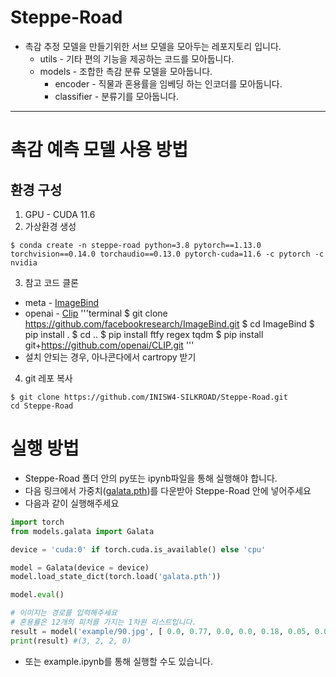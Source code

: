 # Steppe-Road
+ 촉감 추정 모델을 만들기위한 서브 모델을 모아두는 레포지토리 입니다. 
  + utils - 기타 편의 기능을 제공하는 코드를 모아둡니다. 
  + models - 조합한 촉감 분류 모델을 모아둡니다. 
    + encoder - 직물과 혼용률을 임베딩 하는 인코더를 모아둡니다.
    + classifier - 분류기를 모아둡니다.
---  
# 촉감 예측 모델 사용 방법
## 환경 구성 
1. GPU - CUDA 11.6
2. 가상환경 생성 
  ```
  $ conda create -n steppe-road python=3.8 pytorch==1.13.0 torchvision==0.14.0 torchaudio==0.13.0 pytorch-cuda=11.6 -c pytorch -c nvidia

  ```
3. 참고 코드 클론
  + meta - [ImageBind](https://github.com/facebookresearch/ImageBind?tab=readme-ov-file)
  + openai - [Clip](https://github.com/openai/CLIP)
  '''terminal
    $ git clone https://github.com/facebookresearch/ImageBind.git
    $ cd ImageBind
    $ pip install .
    $ cd ..
    $ pip install ftfy regex tqdm
    $ pip install git+https://github.com/openai/CLIP.git
  '''
  + 설치 안되는 경우, 아나콘다에서 cartropy 받기

4. git 레포 복사
  ```terminal
  $ git clone https://github.com/INISW4-SILKROAD/Steppe-Road.git  
  cd Steppe-Road
  ```
# 실행 방법
+ Steppe-Road 폴더 안의 py또는 ipynb파일을 통해 실행해야 합니다. 
+ 다음 링크에서 가중치([galata.pth](https://drive.google.com/file/d/1hT9mEhn-OK1lPgtlu3R8clwsCvC-zgav/view?usp=sharing))를 다운받아 Steppe-Road 안에 넣어주세요
+ 다음과 같이 실행해주세요
```python
import torch
from models.galata import Galata

device = 'cuda:0' if torch.cuda.is_available() else 'cpu'

model = Galata(device = device)
model.load_state_dict(torch.load('galata.pth'))

model.eval()

# 이미지는 경로를 입력해주세요 
# 혼용률은 12개의 피처를 가지는 1차원 리스트입니다. 
result = model('example/90.jpg', [ 0.0, 0.77, 0.0, 0.0, 0.18, 0.05, 0.0, 0.0, 0.0, 0.0, 0.0, 0.0])
print(result) #(3, 2, 2, 0)
```
+ 또는 example.ipynb를 통해 실행할 수도 있습니다. 
